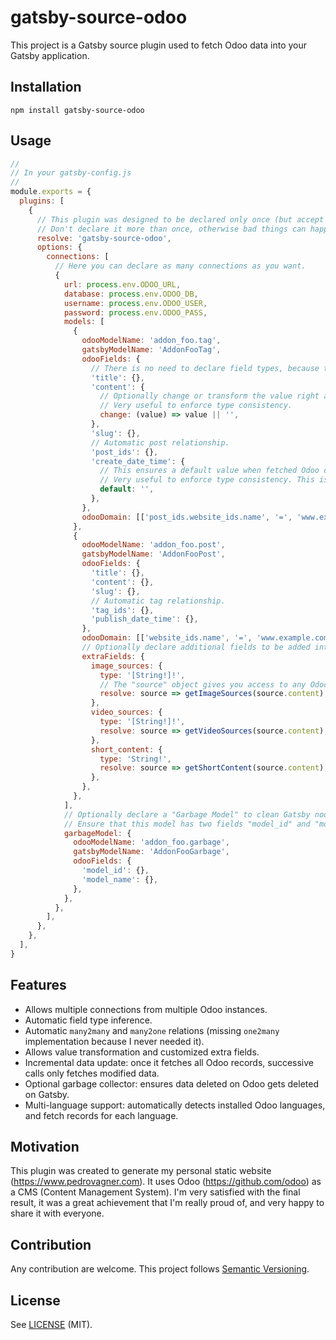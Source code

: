 # gatsby-source-odoo

This project is a Gatsby source plugin used to fetch Odoo data into your Gatsby application.

## Installation

```shell
npm install gatsby-source-odoo
```

## Usage

```javascript
//
// In your gatsby-config.js
//
module.exports = {
  plugins: [
    {
      // This plugin was designed to be declared only once (but accept as many connections as you want).
      // Don't declare it more than once, otherwise bad things can happen (this can be easily improved).
      resolve: 'gatsby-source-odoo',
      options: {
        connections: [
          // Here you can declare as many connections as you want.
          {
            url: process.env.ODOO_URL,
            database: process.env.ODOO_DB,
            username: process.env.ODOO_USER,
            password: process.env.ODOO_PASS,
            models: [
              {
                odooModelName: 'addon_foo.tag',
                gatsbyModelName: 'AddonFooTag',
                odooFields: {
                  // There is no need to declare field types, because this plugin infers automatically!
                  'title': {},
                  'content': {
                    // Optionally change or transform the value right after Odoo data fetching.
                    // Very useful to enforce type consistency.
                    change: (value) => value || '',
                  },
                  'slug': {},
                  // Automatic post relationship.
                  'post_ids': {},
                  'create_date_time': {
                    // This ensures a default value when fetched Odoo data is a boolean "False" (Odoo annoyances).
                    // Very useful to enforce type consistency. This is a shortcut for the "change" option.
                    default: '',
                  },
                },
                odooDomain: [['post_ids.website_ids.name', '=', 'www.example.com']],
              },
              {
                odooModelName: 'addon_foo.post',
                gatsbyModelName: 'AddonFooPost',
                odooFields: {
                  'title': {},
                  'content': {},
                  'slug': {},
                  // Automatic tag relationship.
                  'tag_ids': {},
                  'publish_date_time': {},
                },
                odooDomain: [['website_ids.name', '=', 'www.example.com']],
                // Optionally declare additional fields to be added into Gatsby model.
                extraFields: {
                  image_sources: {
                    type: '[String!]!',
                    // The "source" object gives you access to any Odoo field declared previously.
                    resolve: source => getImageSources(source.content),
                  },
                  video_sources: {
                    type: '[String!]!',
                    resolve: source => getVideoSources(source.content),
                  },
                  short_content: {
                    type: 'String!',
                    resolve: source => getShortContent(source.content),
                  },
                },
              },
            ],
            // Optionally declare a "Garbage Model" to clean Gatsby nodes when it gets deleted on Odoo.
            // Ensure that this model has two fields "model_id" and "model_name".
            garbageModel: {
              odooModelName: 'addon_foo.garbage',
              gatsbyModelName: 'AddonFooGarbage',
              odooFields: {
                'model_id': {},
                'model_name': {},
              },
            },
          },
        ],
      },
    },
  ],
}
```

## Features

  - Allows multiple connections from multiple Odoo instances.
  - Automatic field type inference.
  - Automatic `many2many` and `many2one` relations (missing `one2many` implementation because I never needed it).
  - Allows value transformation and customized extra fields.
  - Incremental data update: once it fetches all Odoo records, successive calls only fetches modified data.
  - Optional garbage collector: ensures data deleted on Odoo gets deleted on Gatsby.
  - Multi-language support: automatically detects installed Odoo languages, and fetch records for each language. 

## Motivation

This plugin was created to generate my personal static website (<https://www.pedrovagner.com>). It uses Odoo (<https://github.com/odoo>) as a CMS (Content Management System). I'm very satisfied with the final result, it was a great achievement that I'm really proud of, and very happy to share it with everyone.

## Contribution

Any contribution are welcome. This project follows [Semantic Versioning](https://semver.org/).

## License

See [LICENSE](LICENSE.md) (MIT).
